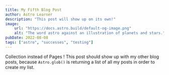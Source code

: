 ```yaml
---
title: My Fifth Blog Post
author: Astro Learner
description: "This post will show up on its own!"
image:
    url: "https://docs.astro.build/default-og-image.png"
    alt: "The word astro against an illustration of planets and stars."
pubDate: 2022-08-08
tags: ["astro", "successes", "testing"]
---
```

Collection instead of Pages !
This post should show up with my other blog posts, because `Astro.glob()` is returning a list of all my posts in order to create my list.